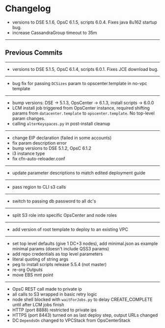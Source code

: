 # Changelog

- versions to DSE 5.1.6, OpsC 6.1.5, scripts 6.0.4. Fixes java 8u162 startup bug.
- increase CassandraGroup timeout to 35m

---
## Previous Commits
---
- versions to DSE 5.1.5, OpsC 6.1.4, scripts 6.0.1. Fixes JCE download bug.
---
- bug fix for passing `DCSizes` param to opscenter.template in no-vpc template
---
- bump versions: DSE -> 5.1.3, OpsCenter -> 6.1.3, install scripts -> 6.0.0
- LCM install job triggered from OpsCenter instance, required shifting params
from `datacenter.template` to `opscenter.template`. No top-level param changes.
- calling `alterKeyspaces.py` in post-install cleanup
---
- change EIP declaration (failed in some accounts)
- fix param description error
- bump versions to DSE 5.1.2, OpsC 6.1.2
- i3 instance type
- fix cfn-auto-reloader.conf
---
- update parameter descriptions to match edited deployment guide
---
- pass region to CLI s3 calls
---
- switch to passing db password to all dc's
---
- split S3 role into specific OpsCenter and node roles
---
- add version of root template to deploy to an existing VPC
---
- set top level defaults (give 1 DC+3 nodes), add minimal.json as example minimal params
(doesn't include QSS3 params)
- add repo credentials as top level parameters
- literal quoting of string args
- peg to install scripts release 5.5.4 (not master)
- re-org Outputs
- move EBS mnt point
---
- OpsC REST call made to private ip
- all calls to S3 wrapped in basic retry logic
- node shell blocked with `waitForJobs.py` to delay CREATE_COMPLETE until after LCM jobs finish
- HTTP (port 8888) restricted to private ips
- HTTPS (port 8443) turned on as last deploy step, output URLs changed
- DC `DependsOn` changed to VPCStack from OpsCenterStack
